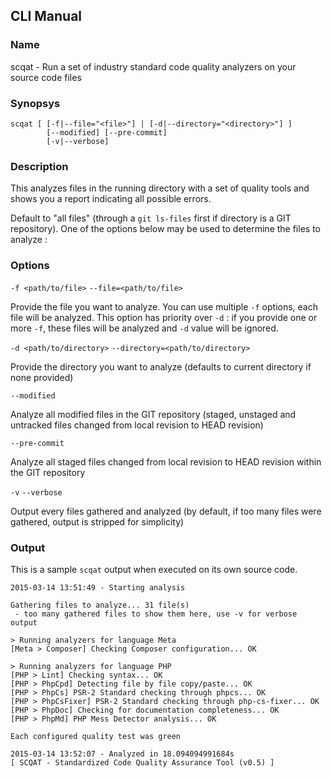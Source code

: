 ## CLI Manual

### Name

scqat - Run a set of industry standard code quality analyzers on your source code files

### Synopsys

```
scqat [ [-f|--file="<file>"] | [-d|--directory="<directory>"] ]
        [--modified] [--pre-commit]
        [-v|--verbose]
```

### Description

This analyzes files in the running directory with a set of quality tools and shows you a report indicating all possible errors.

Default to "all files" (through a `git ls-files` first if directory is a GIT repository). One of the options below may be used to determine the files to analyze :

### Options

`-f <path/to/file>`
`--file=<path/to/file>`

Provide the file you want to analyze. You can use multiple `-f` options, each file will be analyzed. This option has priority over `-d` : if you provide one or more `-f`, these files will be analyzed and `-d` value will be ignored.

`-d <path/to/directory>`
`--directory=<path/to/directory>`

Provide the directory you want to analyze (defaults to current directory if none provided)

`--modified`

Analyze all modified files in the GIT repository (staged, unstaged and untracked files changed from local revision to HEAD revision)

`--pre-commit`

Analyze all staged files changed from local revision to HEAD revision within the GIT repository

`-v`
`--verbose`

Output every files gathered and analyzed (by default, if too many files were gathered, output is stripped for simplicity)

### Output

This is a sample `scqat` output when executed on its own source code.

```
2015-03-14 13:51:49 - Starting analysis

Gathering files to analyze... 31 file(s)
 - too many gathered files to show them here, use -v for verbose output

> Running analyzers for language Meta
[Meta > Composer] Checking Composer configuration... OK

> Running analyzers for language PHP
[PHP > Lint] Checking syntax... OK
[PHP > PhpCpd] Detecting file by file copy/paste... OK
[PHP > PhpCs] PSR-2 Standard checking through phpcs... OK
[PHP > PhpCsFixer] PSR-2 Standard checking through php-cs-fixer... OK
[PHP > PhpDoc] Checking for documentation completeness... OK
[PHP > PhpMd] PHP Mess Detector analysis... OK

Each configured quality test was green

2015-03-14 13:52:07 - Analyzed in 18.094094991684s
[ SCQAT - Standardized Code Quality Assurance Tool (v0.5) ]
```